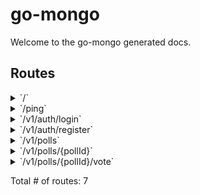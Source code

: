 # go-mongo

Welcome to the go-mongo generated docs.

## Routes

<details>
<summary>`/`</summary>

- [LoggingMiddleware]()
- [Recoverer]()
- [ChangeMethod]()
- **/**
	- _GET_
		- [Index]()

</details>
<details>
<summary>`/ping`</summary>

- [LoggingMiddleware]()
- [Recoverer]()
- [ChangeMethod]()
- **/ping**
	- _GET_
		- [Health]()

</details>
<details>
<summary>`/v1/auth/login`</summary>

- [LoggingMiddleware]()
- [Recoverer]()
- [ChangeMethod]()
- **/v1**
	- **/auth**
		- **/login**
			- _POST_
				- [HandleLogin]()

</details>
<details>
<summary>`/v1/auth/register`</summary>

- [LoggingMiddleware]()
- [Recoverer]()
- [ChangeMethod]()
- **/v1**
	- **/auth**
		- **/register**
			- _POST_
				- [HandleRegister]()

</details>
<details>
<summary>`/v1/polls`</summary>

- [LoggingMiddleware]()
- [Recoverer]()
- [ChangeMethod]()
- **/v1**
	- **/polls**
		- **/**
			- _POST_
				- [HandleCreatePoll]()
			- _GET_
				- [RetrieveAllPolls]()

</details>
<details>
<summary>`/v1/polls/{pollId}`</summary>

- [LoggingMiddleware]()
- [Recoverer]()
- [ChangeMethod]()
- **/v1**
	- **/polls**
		- **/{pollId}**
			- _GET_
				- [RetrievePollByID]()

</details>
<details>
<summary>`/v1/polls/{pollId}/vote`</summary>

- [LoggingMiddleware]()
- [Recoverer]()
- [ChangeMethod]()
- **/v1**
	- **/polls**
		- **/{pollId}/vote**
			- _POST_
				- [HandleCastVote]()

</details>

Total # of routes: 7

